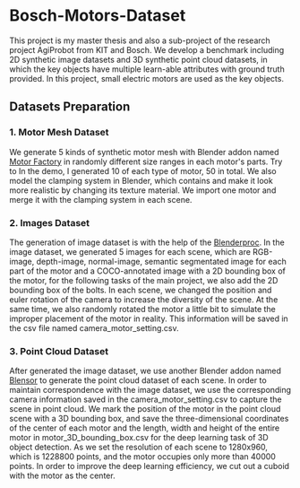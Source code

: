 # Bosch-Motors-Dataset
This project is my master thesis and also a sub-project of the research project AgiProbot from KIT and Bosch. We develop a benchmark including 2D synthetic image datasets and 3D synthetic point cloud datasets, in which the key objects have multiple learn-able attributes with ground truth provided. In this project, small electric motors are used as the key objects.
## Datasets Preparation
### 1. Motor Mesh Dataset
We generate 5 kinds of synthetic motor mesh with Blender addon named [Motor Factory](https://github.com/cold-soda-jay/blenderMotorFactoryVer2.0) in randomly different size ranges in each motor's parts. Try to In the demo, I generated 10 of each type of motor, 50 in total. We also model the clamping system in Blender, which contains  and make it look more realistic by changing its texture material. We import one motor and merge it with the clamping system in each scene.
### 2. Images Dataset 
The generation of image dataset is with the help of the [Blenderproc](https://github.com/DLR-RM/BlenderProc). In the image dataset, we generated 5 images for each scene, which are RGB-image, depth-image, normal-image, semantic segmentated image for each part of the motor and a COCO-annotated image with a 2D bounding box of the motor, for the following tasks of the main project, we also add the 2D bounding box of the bolts. In each scene, we changed the position and euler rotation of the camera to increase the diversity of the scene. At the same time, we also randomly rotated the motor a little bit to simulate the improper placement of the motor in reality. This information will be saved in the csv file named camera_motor_setting.csv.
### 3. Point Cloud Dataset
After generated the image dataset, we use another Blender addon named [Blensor](https://www.blensor.org/) to generate the point cloud dataset of each scene. In order to maintain correspondence with the image dataset, we use the corresponding camera information saved in the camera_motor_setting.csv to capture the scene in point cloud. We mark the position of the motor in the point cloud scene with a 3D bounding box, and save the three-dimensional coordinates of the center of each motor and the length, width and height of the entire motor in motor_3D_bounding_box.csv for the deep learning task of 3D object detection. As we set the resolution of each scene to 1280x960, which is 1228800 points, and the motor occupies only more than 40000 points. In order to improve the deep learning efficiency, we cut out a cuboid with the motor as the center.
